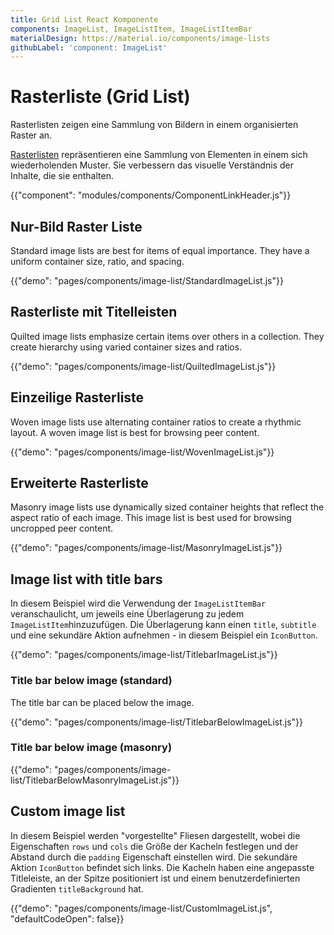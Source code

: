 ```yaml
---
title: Grid List React Komponente
components: ImageList, ImageListItem, ImageListItemBar
materialDesign: https://material.io/components/image-lists
githubLabel: 'component: ImageList'
---
```


# Rasterliste (Grid List)

<p class="description">Rasterlisten zeigen eine Sammlung von Bildern in einem organisierten Raster an.</p>

[Rasterlisten](https://material.io/design/components/image-lists.html) repräsentieren eine Sammlung von Elementen in einem sich wiederholenden Muster. Sie verbessern das visuelle Verständnis der Inhalte, die sie enthalten.

{{"component": "modules/components/ComponentLinkHeader.js"}}

## Nur-Bild Raster Liste

Standard image lists are best for items of equal importance. They have a uniform container size, ratio, and spacing.

{{"demo": "pages/components/image-list/StandardImageList.js"}}

## Rasterliste mit Titelleisten

Quilted image lists emphasize certain items over others in a collection. They create hierarchy using varied container sizes and ratios.

{{"demo": "pages/components/image-list/QuiltedImageList.js"}}

## Einzeilige Rasterliste

Woven image lists use alternating container ratios to create a rhythmic layout. A woven image list is best for browsing peer content.

{{"demo": "pages/components/image-list/WovenImageList.js"}}

## Erweiterte Rasterliste

Masonry image lists use dynamically sized container heights that reflect the aspect ratio of each image. This image list is best used for browsing uncropped peer content.

{{"demo": "pages/components/image-list/MasonryImageList.js"}}

## Image list with title bars

In diesem Beispiel wird die Verwendung der `ImageListItemBar` veranschaulicht, um jeweils eine Überlagerung zu jedem `ImageListItem`hinzuzufügen. Die Überlagerung kann einen `title`, `subtitle` und eine sekundäre Aktion aufnehmen - in diesem Beispiel ein `IconButton`.

{{"demo": "pages/components/image-list/TitlebarImageList.js"}}

### Title bar below image (standard)

The title bar can be placed below the image.

{{"demo": "pages/components/image-list/TitlebarBelowImageList.js"}}

### Title bar below image (masonry)

{{"demo": "pages/components/image-list/TitlebarBelowMasonryImageList.js"}}

## Custom image list

In diesem Beispiel werden "vorgestellte" Fliesen dargestellt, wobei die Eigenschaften `rows` und `cols` die Größe der Kacheln festlegen und der Abstand durch die `padding` Eigenschaft einstellen wird. Die sekundäre Aktion `IconButton` befindet sich links. Die Kacheln haben eine angepasste Titleleiste, an der Spitze positioniert ist und einem benutzerdefinierten Gradienten `titleBackground` hat.

{{"demo": "pages/components/image-list/CustomImageList.js", "defaultCodeOpen": false}}
